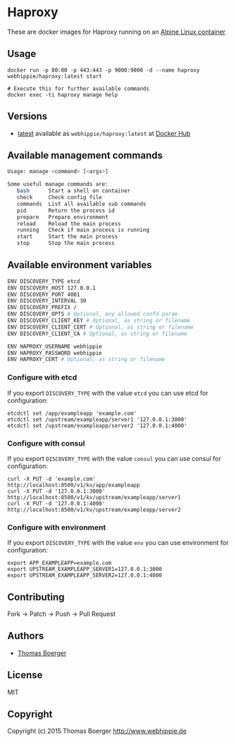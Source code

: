 # Haproxy

These are docker images for Haproxy running on an
[Alpine Linux container](https://registry.hub.docker.com/u/webhippie/alpine/)


## Usage

```
docker run -p 80:80 -p 443:443 -p 9000:9000 -d --name haproxy webhippie/haproxy:latest start

# Execute this for further available commands
docker exec -ti haproxy manage help
```


## Versions

* [latest](https://github.com/dockhippie/haproxy/tree/master)
  available as ```webhippie/haproxy:latest``` at
  [Docker Hub](https://registry.hub.docker.com/u/webhippie/haproxy/)


## Available management commands

```bash
Usage: manage <command> [<args>]

Some useful manage commands are:
   bash      Start a shell on container
   check     Check config file
   commands  List all available sub commands
   pid       Return the process id
   prepare   Prepare environment
   reload    Reload the main process
   running   Check if main process is running
   start     Start the main process
   stop      Stop the main process
```


## Available environment variables

```bash
ENV DISCOVERY_TYPE etcd
ENV DISCOVERY_HOST 127.0.0.1
ENV DISCOVERY_PORT 4001
ENV DISCOVERY_INTERVAL 30
ENV DISCOVERY_PREFIX /
ENV DISCOVERY_OPTS # Optional, any allowed confd param
ENV DISCOVERY_CLIENT_KEY # Optional, as string or filename
ENV DISCOVERY_CLIENT_CERT # Optional, as string or filename
ENV DISCOVERY_CLIENT_CA # Optional, as string or filename

ENV HAPROXY_USERNAME webhippie
ENV HAPROXY_PASSWORD webhippie
ENV HAPROXY_CERT # Optional, as string or filename
```


### Configure with etcd

If you export ```DISCOVERY_TYPE``` with the value ```etcd``` you can use etcd
for configuration:

```
etcdctl set /app/exampleapp 'example.com'
etcdctl set /upstream/exampleapp/server1 '127.0.0.1:3000'
etcdctl set /upstream/exampleapp/server2 '127.0.0.1:4000'
```


### Configure with consul

If you export ```DISCOVERY_TYPE``` with the value ```consul``` you can use
consul for configuration:

```
curl -X PUT -d 'example.com' http://localhost:8500/v1/kv/app/exampleapp
curl -X PUT -d '127.0.0.1:3000' http://localhost:8500/v1/kv/upstream/exampleapp/server1
curl -X PUT -d '127.0.0.1:4000' http://localhost:8500/v1/kv/upstream/exampleapp/server2
```


### Configure with environment

If you export ```DISCOVERY_TYPE``` with the value ```env``` you can use
environment for configuration:

```
export APP_EXAMPLEAPP=example.com
export UPSTREAM_EXAMPLEAPP_SERVER1=127.0.0.1:3000
export UPSTREAM_EXAMPLEAPP_SERVER2=127.0.0.1:4000
```


## Contributing

Fork -> Patch -> Push -> Pull Request


## Authors

* [Thomas Boerger](https://github.com/tboerger)


## License

MIT


## Copyright

Copyright (c) 2015 Thomas Boerger <http://www.webhippie.de>
